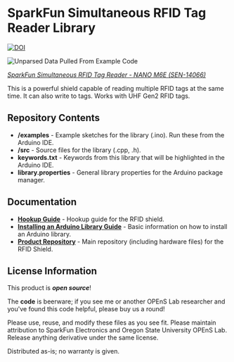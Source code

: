 SparkFun Simultaneous RFID Tag Reader Library
===========================================================
[![DOI](https://zenodo.org/badge/87991794.svg)](https://zenodo.org/badge/latestdoi/87991794)

![Unparsed Data Pulled From Example Code](https://static1.squarespace.com/static/57dade3e893fc0962ff46311/t/58fc1fa5b3db2b703c3e496d/1492918293945/moisture_data_4_17_2017?format=750w)


[*SparkFun Simultaneous RFID Tag Reader - NANO M6E (SEN-14066)*](https://www.sparkfun.com/products/14066)

This is a powerful shield capable of reading multiple RFID tags at the same time. It can also write to tags. Works with UHF Gen2 RFID tags.

Repository Contents
-------------------

* **/examples** - Example sketches for the library (.ino). Run these from the Arduino IDE. 
* **/src** - Source files for the library (.cpp, .h).
* **keywords.txt** - Keywords from this library that will be highlighted in the Arduino IDE. 
* **library.properties** - General library properties for the Arduino package manager. 

Documentation
--------------

* **[Hookup Guide](https://learn.sparkfun.com/tutorials/simultaneous-rfid-tag-reader-hookup-guide)** - Hookup guide for the RFID shield.
* **[Installing an Arduino Library Guide](https://learn.sparkfun.com/tutorials/installing-an-arduino-library)** - Basic information on how to install an Arduino library.
* **[Product Repository](https://github.com/sparkfun/Simultaneous_RFID_Tag_Reader)** - Main repository (including hardware files) for the RFID Shield.

License Information
-------------------

This product is _**open source**_! 

The **code** is beerware; if you see me or another OPEnS Lab researcher and you've found this code helpful, please buy us a round!

Please use, reuse, and modify these files as you see fit. Please maintain attribution to SparkFun Electronics and Oregon State University OPEnS Lab. Release anything derivative under the same license.

Distributed as-is; no warranty is given.

